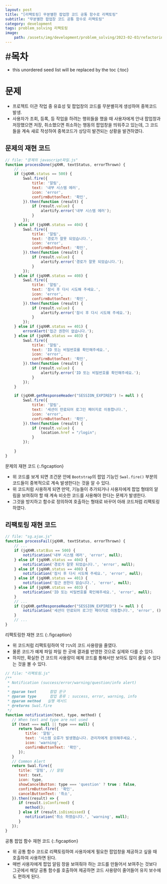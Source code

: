 ```yaml
---
layout: post
title: "[리팩토링] 무분별한 팝업창 코드 공통 함수로 리팩토링"
subtitle: "무분별한 팝업창 코드 공통 함수로 리팩토링"
category: development
tags: problem_solving 리팩토링
image:
    path: /assets/img/development/problem_solving/2023-02-03/refactoring_common_popup_cover.png
---
```


<span style="font-size:30px;">\#**목차**</span>
* this unordered seed list will be replaced by the toc
{:toc}

# 문제
- 프로젝트 이관 작업 중 유효성 및 팝업창의 코드를 무분별히게 생성하여 중복코드 발생.
- 사용자가 조회, 등록, 등 작업을 하려는 행위들을 했을 때 사용자에게 안내 팝업창과 저장했으면 저장, 취소했으면 취소하는 행동의 팝업창을 띄워주고 있는데, 그 코드들을 계속 새로 작성하여 중복코드가 상당히 발견되는 상황을 발견하였다.

## 문제의 재현 코드
```javascript
// file: "문제의 javascript파일.js"
function processDone(jqXHR, textStatus, errorThrown) {
    // ...
	if (jqXHR.status == 500) {
		Swal.fire({
			title: '알림', 
			text: '내부 시스템 에러', 
			icon: 'error',
			confirmButtonText: '확인', 
		}).then(function (result) {
			if (result.value) {
				alertify.error('내부 시스템 에러');  
			}
		});
	} else if (jqXHR.status == 404) {
		Swal.fire({
			title: '알림', 
			text: '경로가 잘못 되었습니다.',
			icon: 'error',
			confirmButtonText: '확인', 
		}).then(function (result) {
			if (result.value) {
				alertify.error('경로가 잘못 되었습니다.'); 
			}
		});
	} else if (jqXHR.status == 408) {
		Swal.fire({
			title: '알림', 
			text: '잠시 후 다시 시도해 주세요.', 
			icon: 'error',
			confirmButtonText: '확인', 
		}).then(function (result) {
			if (result.value) {
				alertify.error('잠시 후 다시 시도해 주세요.');
			}
		});
	} else if (jqXHR.status == 401) {
		errorAlert('접근 권한이 없습니다.'); 
	} else if (jqXHR.status == 403) {
		Swal.fire({
			title: '알림', 
			text: 'ID 또는 비밀번호를 확인해주세요.',
			icon: 'error',
			confirmButtonText: '확인', 
		}).then(function (result) {
			if (result.value) {
				alertify.error('ID 또는 비밀번호를 확인해주세요.'); 
			}
		});
	}

	if (jqXHR.getResponseHeader("SESSION_EXPIRED") != null ) {
		Swal.fire({
			title: '알림',
			text: '세션이 만료되어 로그인 페이지로 이동합니다.', 
			icon: 'error',
			confirmButtonText: '확인',
		}).then(function (result) {
			if (result.value) {
				location.href = "/login";
			}
		});
		
	}
}
```
문제의 재현 코드
{:.figcaption}

- 위 코드를 보게 되면 조건문 안에 `Bootstrap`의 팝업 기능인 `Swal.fire()` 부분의 코드들이 중복적으로 계속 발생한다는 것을 알 수 있다.
- 위 코드처럼 사용하게 되면 만약, 기능들이 추가되거나 사용자에게 팝업 형태의 알림을 보여줘야 할 때 계속 비슷한 코드를 사용해야 한다는 문제가 발생한다.
- 그것을 방지하고 함수로 정의하여 호출하는 형태로 바꾸어 아래 코드처럼 리팩토링하였다.

## 리팩토링 재현 코드
```javascript
// file: "sg.ajax.js"
function processFail(jqXHR, textStatus, errorThrown) {
    // ...
	if (jqXHR.stat표us == 500) {
		notification('내부 시스템 에러', 'error', null);
	} else if (jqXHR.status == 404) {
		notification('경로가 잘못 되었습니다.', 'error', null);
	} else if (jqXHR.status == 408) {
		notification('잠시 후 다시 시도해 주세요.', 'error', null);
	} else if (jqXHR.status == 401) {
		notification('접근 권한이 없습니다.', 'error', null);
	} else if (jqXHR.status == 403) {
		notification('ID 또는 비밀번호를 확인해주세요.', 'error', null);
	}
    // ...
    if (jqXHR.getResponseHeader("SESSION_EXPIRED") != null ) {
        notification('세션이 만료되어 로그인 페이지로 이동합니다.', 'error', () => { location.href = "/login"; });
    }
	// ...
}
```
리팩토링한 재현 코드
{:.figcaption}

- 위 코드처럼 리팩토링하여 약 `71%`의 코드 사용량을 줄였다.
- 물론 코드가 예제 파일 파일 한 곳에 결과를 반영한 것으로 실제와 다를 순 있다.
- 하지만, 확실한 건 코드의 사용량이 예제 코드를 통해서만 보아도 많이 줄일 수 있다는 것을 볼 수 있다.

```javascript
// file: "리팩토링.js"
/**
 * Notification (success/error/warning/question/info alert)
 *
 * @param text      팝업 문구
 * @param type      팝업 종류 : success, error, warning, info
 * @param method   실행 메서드
 * @returns Swal.fire
 */
function notification(text, type, method) {
   // When text and type are not used
   if (text === null || type === null) {
      return Swal.fire({
         title: '알림', 
         text: '시스템 오류가 발생했습니다. 관리자에게 문의해주세요.',
         icon: 'warning',
         confirmButtonText: '확인', 
      });
   }
   // Common Alert
   return Swal.fire({
      title: '알림', // 알림
      text: text,
      icon: type,
      showCancelButton: type === 'question' ? true : false,
      confirmButtonText: '확인', 
      cancelButtonText: '취소', 
   }).then((result) => {
      if (result.isConfirmed) {
         method();
      } else if (result.isDismissed) {
         notification('취소 하였습니다.', 'warning', null);
      }
   });
}
```
공통 팝업 함수 재현 코드
{:.figcaption}

- 위 공통 함수 코드로 리팩토링하여 사용자에게 필요한 팝업창을 제공하고 싶을 때 호출하여 사용하면 된다.
- 매번 사용자에게 팝업 알림 창을 보여줘야 하는 코드를 만들어서 보여주는 것보다 그곳에서 해당 공통 함수를 호출하여 제공하면 코드 사용량이 줄어들어 유지 보수에도 편하게 된다.


